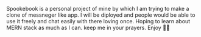 Spookebook is a personal project of mine by which I am trying to make a clone of messneger like app. I will be diployed and people would be able to use it freely and chat easily with there loving once. Hoping to learn about MERN stack as much as I can. keep me in your prayers. 
Enjoy ✌🏼